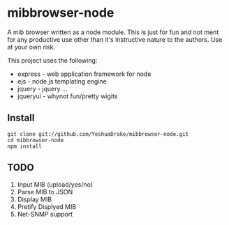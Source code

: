 mibbrowser-node
===============

A mib browser written as a node module. This is just for fun and not ment for any productive use other than it's instructive nature to the authors. Use at your own risk. 

This project uses the following:
 * express - web application framework for node
 * ejs     - node.js templating engine
 * jquery  - jquery ...
 * jqueryui - whynot fun/pretty wigits

Install
-------
    git clone git://github.com/YeshuaDrake/mibbrowser-node.git
    cd mibbrowser-node
    npm install

TODO
----
1. Input MIB (upload/yes/no)
2. Parse MIB to JSON
3. Display MIB
4. Pretify Displyed MIB
5. Net-SNMP support